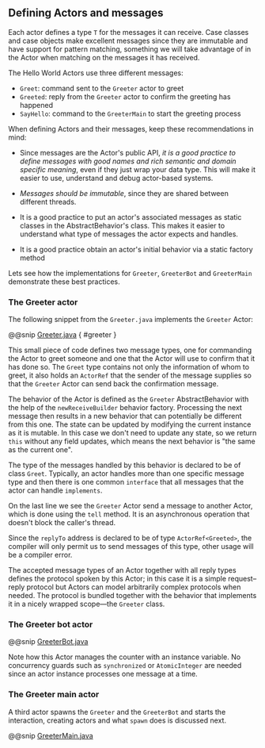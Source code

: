 ## Defining Actors and messages

Each actor defines a type `T` for the messages it can receive.
Case classes and case objects make excellent messages since they are immutable and have support for pattern matching,
something we will take advantage of in the Actor when matching on the messages it has received.

The Hello World Actors use three different messages:

* `Greet`: command sent to the `Greeter` actor to greet
* `Greeted`: reply from the `Greeter` actor to confirm the greeting has happened
* `SayHello`: command to the `GreeterMain` to start the greeting process

When defining Actors and their messages, keep these recommendations in mind:

* Since messages are the Actor's public API, _it is a good practice to define messages with good names and rich semantic and domain specific meaning_, even if they just wrap your data type. This will make it easier to use, understand and debug actor-based systems.

* _Messages should be immutable_, since they are shared between different threads.

* It is a good practice to put an actor's associated messages as static classes in the AbstractBehavior's class. This makes it easier to understand what type of messages the actor expects and handles.

* It is a good practice obtain an actor's initial behavior via a static factory method

Lets see how the implementations for `Greeter`, `GreeterBot` and `GreeterMain` demonstrate these best practices.

### The Greeter actor

The following snippet from the `Greeter.java` implements the `Greeter` Actor:

@@snip [Greeter.java]($g8src$/java/$package$/Greeter.java) { #greeter }

This small piece of code defines two message types, one for commanding the
Actor to greet someone and one that the Actor will use to confirm that it has
done so. The `Greet` type contains not only the information of whom to
greet, it also holds an `ActorRef` that the sender of the message
supplies so that the `Greeter` Actor can send back the confirmation
message.

The behavior of the Actor is defined as the `Greeter` AbstractBehavior with the help
of the `newReceiveBuilder` behavior factory. Processing the next message then results
in a new behavior that can potentially be different from this one. The state can be updated
by modifying the current instance as it is mutable. In this
case we don't need to update any state, so we return `this` without any field updates, which means
the next behavior is "the same as the current one".

The type of the messages handled by this behavior is declared to be of class
`Greet`. Typically, an actor handles more than one specific message type and then there
is one common `interface` that all messages that the
actor can handle `implements`.

On the last line we see the `Greeter` Actor send a message to another
Actor, which is done using the `tell` method.
It is an asynchronous operation that doesn't block the caller's thread.

Since the `replyTo` address is declared to be of type `ActorRef<Greeted>`, the
compiler will only permit us to send messages of this type, other usage will
be a compiler error.

The accepted message types of an Actor together with all reply types defines
the protocol spoken by this Actor; in this case it is a simple request–reply
protocol but Actors can model arbitrarily complex protocols when needed. The
protocol is bundled together with the behavior that implements it in a nicely
wrapped scope—the `Greeter` class.

### The Greeter bot actor

@@snip [GreeterBot.java]($g8src$/java/$package$/GreeterBot.java)

Note how this Actor manages the counter with an instance variable.
No concurrency guards such as `synchronized` or `AtomicInteger` are needed since an actor instance processes one
message at a time.

### The Greeter main actor

A third actor spawns the `Greeter` and the `GreeterBot` and starts the interaction, creating actors
and what `spawn` does is discussed next.

@@snip [GreeterMain.java]($g8src$/java/$package$/GreeterMain.java)
